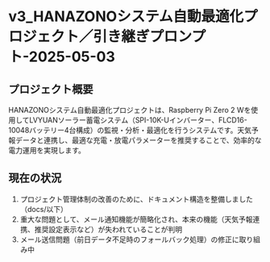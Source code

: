 # v3_HANAZONOシステム自動最適化プロジェクト／引き継ぎプロンプト-2025-05-03

## プロジェクト概要
HANAZONOシステム自動最適化プロジェクトは、Raspberry Pi Zero 2 Wを使用してLVYUANソーラー蓄電システム（SPI-10K-Uインバーター、FLCD16-10048バッテリー4台構成）の監視・分析・最適化を行うシステムです。天気予報データと連携し、最適な充電・放電パラメーターを推奨することで、効率的な電力運用を実現します。

## 現在の状況
1. プロジェクト管理体制の改善のために、ドキュメント構造を整備しました（docs/以下）
2. 重大な問題として、メール通知機能が簡略化され、本来の機能（天気予報連携、推奨設定表示など）が失われていることが判明
3. メール送信問題（前日データ不足時のフォールバック処理）の修正に取り組み中
